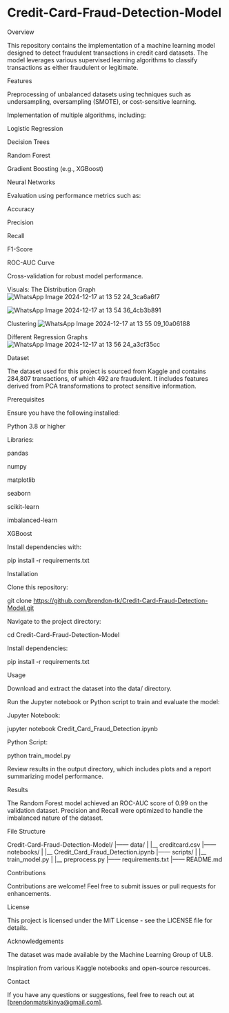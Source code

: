 # Credit-Card-Fraud-Detection-Model

Overview

This repository contains the implementation of a machine learning model designed to detect fraudulent transactions in credit card datasets. The model leverages various supervised learning algorithms to classify transactions as either fraudulent or legitimate.

Features

Preprocessing of unbalanced datasets using techniques such as undersampling, oversampling (SMOTE), or cost-sensitive learning.

Implementation of multiple algorithms, including:

Logistic Regression

Decision Trees

Random Forest

Gradient Boosting (e.g., XGBoost)

Neural Networks

Evaluation using performance metrics such as:

Accuracy

Precision

Recall

F1-Score

ROC-AUC Curve

Cross-validation for robust model performance.

Visuals:
The Distribution Graph
![WhatsApp Image 2024-12-17 at 13 52 24_3ca6a6f7](https://github.com/user-attachments/assets/63e58a84-75e4-49b4-bccf-802f92260f3c)

![WhatsApp Image 2024-12-17 at 13 54 36_4cb3b891](https://github.com/user-attachments/assets/30e64aa2-256a-4cd8-84b4-fdadab8d0d1c)

Clustering 
![WhatsApp Image 2024-12-17 at 13 55 09_10a06188](https://github.com/user-attachments/assets/2846219d-6a5a-4e4a-8e3d-7b0b2f529368)

Different Regression Graphs
![WhatsApp Image 2024-12-17 at 13 56 24_a3cf35cc](https://github.com/user-attachments/assets/70051b41-a29f-4889-a705-4ed1cadc3ca2)


Dataset

The dataset used for this project is sourced from Kaggle and contains 284,807 transactions, of which 492 are fraudulent. It includes features derived from PCA transformations to protect sensitive information.

Prerequisites

Ensure you have the following installed:

Python 3.8 or higher

Libraries:

pandas

numpy

matplotlib

seaborn

scikit-learn

imbalanced-learn

XGBoost

Install dependencies with:

pip install -r requirements.txt

Installation

Clone this repository:

git clone https://github.com/brendon-tk/Credit-Card-Fraud-Detection-Model.git

Navigate to the project directory:

cd Credit-Card-Fraud-Detection-Model

Install dependencies:

pip install -r requirements.txt

Usage

Download and extract the dataset into the data/ directory.

Run the Jupyter notebook or Python script to train and evaluate the model:

Jupyter Notebook:

jupyter notebook Credit_Card_Fraud_Detection.ipynb

Python Script:

python train_model.py

Review results in the output directory, which includes plots and a report summarizing model performance.

Results

The Random Forest model achieved an ROC-AUC score of 0.99 on the validation dataset. Precision and Recall were optimized to handle the imbalanced nature of the dataset.

File Structure

Credit-Card-Fraud-Detection-Model/
|—— data/
|      |__ creditcard.csv
|—— notebooks/
|      |__ Credit_Card_Fraud_Detection.ipynb
|—— scripts/
|      |__ train_model.py
|      |__ preprocess.py
|—— requirements.txt
|—— README.md

Contributions

Contributions are welcome! Feel free to submit issues or pull requests for enhancements.

License

This project is licensed under the MIT License - see the LICENSE file for details.

Acknowledgements

The dataset was made available by the Machine Learning Group of ULB.

Inspiration from various Kaggle notebooks and open-source resources.

Contact

If you have any questions or suggestions, feel free to reach out at [brendonmatsikinya@gmail.com].

